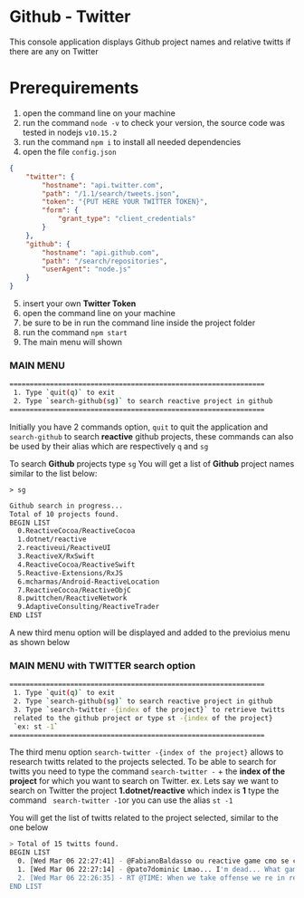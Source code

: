 # Github - Twitter
This console application displays Github project names and relative twitts if there are any on Twitter

# Prerequirements

1. open the command line on your machine
2. run the command `node -v` to check your version, the source code was tested in nodejs `v10.15.2` 
3. run the command `npm i` to install all needed dependencies
4. open the file `config.json`
```json 
{
    "twitter": {
        "hostname": "api.twitter.com",
        "path": "/1.1/search/tweets.json",
        "token": "{PUT HERE YOUR TWITTER TOKEN}",
        "form": {
            "grant_type": "client_credentials"
        }
    },
    "github": {
        "hostname": "api.github.com",
        "path": "/search/repositories",
        "userAgent": "node.js"
    }
}
```
5. insert your own **Twitter Token**
6. open the command line on your machine
7. be sure to be in run the command line inside the project folder
8. run the command `npm start` 
9. The main menu will shown

### MAIN MENU
```sh
===============================================================
 1. Type `quit(q)` to exit
 2. Type `search-github(sg)` to search reactive project in github
===============================================================
```
Initially you have 2 commands option, `quit` to quit the application and `search-github` to search **reactive** github projects, these commands can also be used by their alias which are respectively `q` and `sg`

To search **Github** projects type `sg`
You will get a list of **Github** project names similar to the list below:

`> sg`
```sh
Github search in progress...
Total of 10 projects found.
BEGIN LIST
  0.ReactiveCocoa/ReactiveCocoa
  1.dotnet/reactive
  2.reactiveui/ReactiveUI
  3.ReactiveX/RxSwift
  4.ReactiveCocoa/ReactiveSwift
  5.Reactive-Extensions/RxJS
  6.mcharmas/Android-ReactiveLocation
  7.ReactiveCocoa/ReactiveObjC
  8.pwittchen/ReactiveNetwork
  9.AdaptiveConsulting/ReactiveTrader
END LIST
```

A new third menu option will be displayed and added to the previoius menu as shown below
### MAIN MENU with TWITTER search option
```sh
===============================================================
 1. Type `quit(q)` to exit
 2. Type `search-github(sg)` to search reactive project in github
 3. Type `search-twitter -{index of the project}` to retrieve twitts 
 related to the github project or type st -{index of the project}
 `ex: st -1`
===============================================================
```
The third menu option `search-twitter -{index of the project}` allows to research twitts related to the projects selected.
To be able to search for twitts you need to type the command `search-twitter -`  + the **index of the project** for which you want to search on Twitter.
ex.
Lets say we want to search on Twitter the project  **1.dotnet/reactive** which index is **1**
type the command ` search-twitter -1`or you can use the alias `st -1`

You will get the list of twitts related to the project selected, similar to the one below
```sh
> Total of 15 twitts found.
BEGIN LIST
  0. [Wed Mar 06 22:27:41] - @FabianoBaldasso ou reactive game cmo se chama na englaterra 
  1. [Wed Mar 06 22:27:14] - @pato7dominic Lmao... I'm dead... What game plan?? It's not a game plan if you're hoping that the other team puts i… https://t.co/4jCUkl3bfu 
  2. [Wed Mar 06 22:26:35] - RT @TIME: When we take offense we re in reactive ...
END LIST
  ```